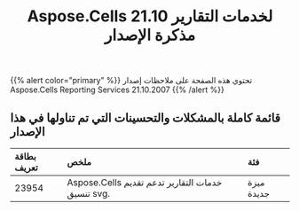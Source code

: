 ﻿---
title: Aspose.Cells لخدمات التقارير 21.10 مذكرة الإصدار
second_title: Aspose.Cells Reporting Services Documen
type: docs
url: /ar/reportingservices/aspose-cells-for-reporting-services-21-10-release-notes/
weight: 12
---
{{% alert color="primary" %}} 
تحتوي هذه الصفحة على ملاحظات إصدار Aspose.Cells Reporting Services 21.10.2007
{{% /alert %}} 
## **قائمة كاملة بالمشكلات والتحسينات التي تم تناولها في هذا الإصدار**
|**بطاقة تعريف**|**ملخص**|**فئة**|
|:- |:- |:- |
|23954 |Aspose.Cells خدمات التقارير تدعم تقديم تنسيق svg.| ميزة جديدة|
